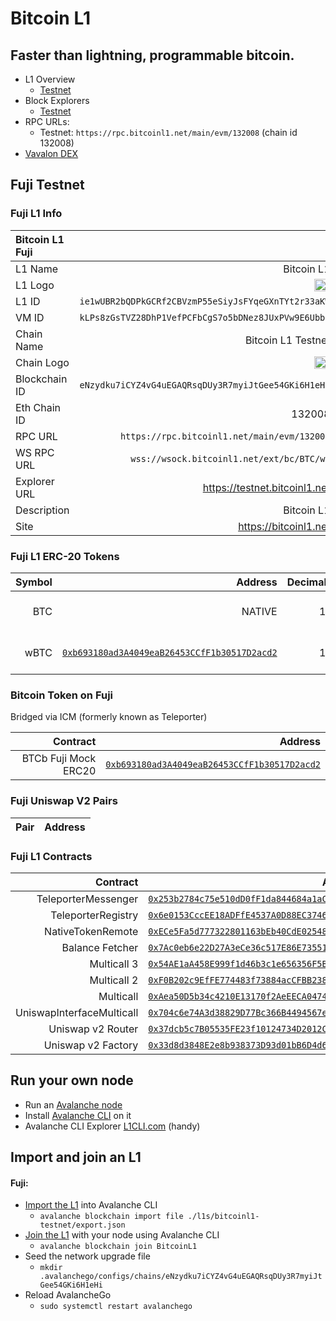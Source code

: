 # Bitcoin L1

## Faster than lightning, programmable bitcoin.

- L1 Overview
  - [Testnet](https://subnets-test.avax.network/subnets/2mKPswfF36XrXZgk3tn9jjntXK3Yhk2SfDbkoBC1wB932Zyc1w)
- Block Explorers
  - [Testnet](https://testnet.bitcoinl1.net/)
- RPC URLs:
  - Testnet: `https://rpc.bitcoinl1.net/main/evm/132008` (chain id 132008)
- [Vavalon DEX](https://dex.vavalon.com)

## Fuji Testnet

### Fuji L1 Info

| Bitcoin L1 Fuji |                                                                                              |
| :-------------- | -------------------------------------------------------------------------------------------: |
| L1 Name         |                                                                                   Bitcoin L1 |
| L1 Logo         | <img src="https://cdn.blockviper.com/bitcoinl1/BTCL1-Logo-Word-Icon-DARK.png" width="25%" /> |
| L1 ID           |                                          `ie1wUBR2bQDPkGCRf2CBVzmP55eSiyJsFYqeGXnTYt2r33aKW` |
| VM ID           |                                          `kLPs8zGsTVZ28DhP1VefPCFbCgS7o5bDNez8JUxPVw9E6Ubbz` |
| Chain Name      |                                                                           Bitcoin L1 Testnet |
| Chain Logo      | <img src="https://cdn.blockviper.com/bitcoinl1/BTCL1-Logo-Word-Icon-DARK.png" width="25%" /> |
| Blockchain ID   |                                          `eNzydku7iCYZ4vG4uEGAQRsqDUy3R7myiJtGee54GKi6H1eHi` |
| Eth Chain ID    |                                                                                       132008 |
| RPC URL         |                                                  `https://rpc.bitcoinl1.net/main/evm/132008` |
| WS RPC URL      |                                                    `wss://wsock.bitcoinl1.net/ext/bc/BTC/ws` |
| Explorer URL    |                                                                https://testnet.bitcoinl1.net |
| Description     |                                                                                   Bitcoin L1 |
| Site            |                                                                        https://bitcoinl1.net |

### Fuji L1 ERC-20 Tokens

| Symbol |                                                                                                                         Address | Decimals |                              Logo                              |     Description |
| -----: | ------------------------------------------------------------------------------------------------------------------------------: | -------: | :------------------------------------------------------------: | --------------: |
|    BTC |                                                                                                                          NATIVE |       18 | ![BTC logo](https://cdn.blockviper.com/bitcoinl1/bitcoin.png)  |         Bitcoin |
|   wBTC | [`0xb693180ad3A4049eaB26453CCfF1b30517D2acd2`](https://testnet.snowscan.xyz/address/0xb693180ad3A4049eaB26453CCfF1b30517D2acd2) |       18 | ![wBTC logo](https://cdn.blockviper.com/bitcoinl1/bitcoin.png) | Wrapped Bitcoin |

### Bitcoin Token on Fuji

Bridged via ICM (formerly known as Teleporter)

|             Contract |                                                                                                                       Address |
| -------------------: | ----------------------------------------------------------------------------------------------------------------------------: |
| BTCb Fuji Mock ERC20 | [`0xb693180ad3A4049eaB26453CCfF1b30517D2acd2`](https://testnet.snowtrace.io/token/0xb693180ad3A4049eaB26453CCfF1b30517D2acd2) |

### Fuji Uniswap V2 Pairs

| Pair | Address |
| :--- | ------: |

### Fuji L1 Contracts

|                  Contract |                                                                                                                          Address |               Description |
| ------------------------: | -------------------------------------------------------------------------------------------------------------------------------: | ------------------------: |
|       TeleporterMessenger | [`0x253b2784c75e510dD0fF1da844684a1aC0aa5fcf`](https://testnet.bitcoinl1.net/address/0x253b2784c75e510dD0fF1da844684a1aC0aa5fcf) |       TeleporterMessenger |
|        TeleporterRegistry | [`0x6e0153CccEE18ADFfE4537A0D88EC3746C83825C`](https://testnet.bitcoinl1.net/address/0x6e0153CccEE18ADFfE4537A0D88EC3746C83825C) |       Teleporter Registry |
|         NativeTokenRemote | [`0xECe5Fa5d777322801163bEb40CdE02548eFEEFbd`](https://testnet.bitcoinl1.net/address/0xECe5Fa5d777322801163bEb40CdE02548eFEEFbd) |         NativeTokenRemote |
|           Balance Fetcher | [`0x7Ac0eb6e22D27A3eCe36c517E86E73551803C532`](https://testnet.bitcoinl1.net/address/0x7Ac0eb6e22D27A3eCe36c517E86E73551803C532) |           Balance Fetcher |
|               Multicall 3 | [`0x54AE1aA458E999f1d46b3c1e656356F5B587A0a0`](https://testnet.bitcoinl1.net/address/0x54AE1aA458E999f1d46b3c1e656356F5B587A0a0) |               Multicall 3 |
|               Multicall 2 | [`0xF0B202c9EfFE774483f73884acCFBB23874DB8a1`](https://testnet.bitcoinl1.net/address/0xF0B202c9EfFE774483f73884acCFBB23874DB8a1) |               Multicall 2 |
|                 Multicall | [`0xAea50D5b34c4210E13170f2AeEECA04748D80fb3`](https://testnet.bitcoinl1.net/address/0xAea50D5b34c4210E13170f2AeEECA04748D80fb3) |                 Multicall |
| UniswapInterfaceMulticall | [`0x704c6e74A3d38829D77Bc366B4494567e5D363f4`](https://testnet.bitcoinl1.net/address/0x704c6e74A3d38829D77Bc366B4494567e5D363f4) | UniswapInterfaceMulticall |
|         Uniswap v2 Router | [`0x37dcb5c7B05535FE23f10124734D2012C9006A6b`](https://testnet.bitcoinl1.net/address/0x37dcb5c7B05535FE23f10124734D2012C9006A6b) |            Vavalon Router |
|        Uniswap v2 Factory | [`0x33d8d3848E2e8b938373D93d01bB6D4d68Bcb5b3`](https://testnet.bitcoinl1.net/address/0x33d8d3848E2e8b938373D93d01bB6D4d68Bcb5b3) |           Vavalon Factory |

## Run your own node

- Run an [Avalanche node](https://docs.avax.network/avalanche-l1s/avalanche-l1-nodes)
- Install [Avalanche CLI](https://github.com/ava-labs/avalanche-cli) on it
- Avalanche CLI Explorer [L1CLI.com](https://l1cli.com) (handy)

## Import and join an L1

#### Fuji:

- [Import the L1](https://docs.avax.network/tooling/guides/import-avalanche-l1) into Avalanche CLI
  - `avalanche blockchain import file ./l1s/bitcoinl1-testnet/export.json`
- [Join the L1](https://docs.avax.network/avalanche-l1s/deploy-a-avalanche-l1/fuji-testnet) with your node using Avalanche CLI
  - `avalanche blockchain join BitcoinL1`
- Seed the network upgrade file
  - `mkdir .avalanchego/configs/chains/eNzydku7iCYZ4vG4uEGAQRsqDUy3R7myiJtGee54GKi6H1eHi`
- Reload AvalancheGo
  - `sudo systemctl restart avalanchego`
